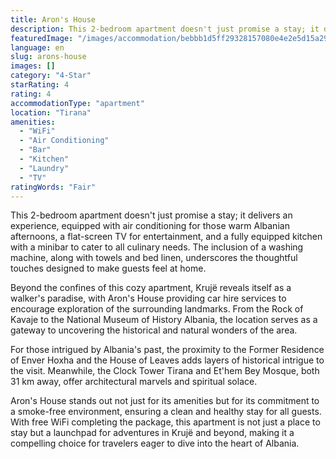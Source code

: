 ```yaml
---
title: Aron's House
description: This 2-bedroom apartment doesn't just promise a stay; it delivers an experience, equipped with air conditioning for those warm Albanian afternoons, a flat-scree
featuredImage: "/images/accommodation/bebbb1d5ff29328157080e4e2e5d15a29c5aa34a.png"
language: en
slug: arons-house
images: []
category: "4-Star"
starRating: 4
rating: 4
accommodationType: "apartment"
location: "Tirana"
amenities:
  - "WiFi"
  - "Air Conditioning"
  - "Bar"
  - "Kitchen"
  - "Laundry"
  - "TV"
ratingWords: "Fair"
---
```


This 2-bedroom apartment doesn't just promise a stay; it delivers an experience, equipped with air conditioning for those warm Albanian afternoons, a flat-screen TV for entertainment, and a fully equipped kitchen with a minibar to cater to all culinary needs. The inclusion of a washing machine, along with towels and bed linen, underscores the thoughtful touches designed to make guests feel at home.

Beyond the confines of this cozy apartment, Krujë reveals itself as a walker's paradise, with Aron's House providing car hire services to encourage exploration of the surrounding landmarks. From the Rock of Kavaje to the National Museum of History Albania, the location serves as a gateway to uncovering the historical and natural wonders of the area.

For those intrigued by Albania's past, the proximity to the Former Residence of Enver Hoxha and the House of Leaves adds layers of historical intrigue to the visit. Meanwhile, the Clock Tower Tirana and Et'hem Bey Mosque, both 31 km away, offer architectural marvels and spiritual solace.

Aron's House stands out not just for its amenities but for its commitment to a smoke-free environment, ensuring a clean and healthy stay for all guests. With free WiFi completing the package, this apartment is not just a place to stay but a launchpad for adventures in Krujë and beyond, making it a compelling choice for travelers eager to dive into the heart of Albania.

